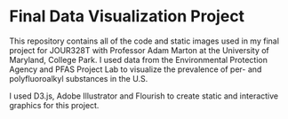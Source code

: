 <h1>Final Data Visualization Project</h1>
<p>This repository contains all of the code and static images used in my final project for JOUR328T with Professor Adam Marton at the University of Maryland, College Park. I used data from the Environmental Protection Agency and PFAS Project Lab to visualize the prevalence of per- and polyfluoroalkyl substances in the U.S.</p>
<p>I used D3.js, Adobe Illustrator and Flourish to create static and interactive graphics for this project.</p>
